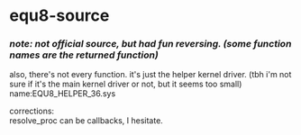# equ8-source
***<h3>note: not official source, but had fun reversing. (some function names are the returned function)<br/></h3>***
also, there's not every function. it's just the helper kernel driver. (tbh i'm not sure if it's the main kernel driver or not, but it seems too small)<br/>
name:EQU8_HELPER_36.sys<br/>

corrections:<br/>
resolve_proc can be callbacks, I hesitate.
